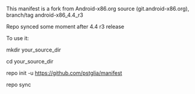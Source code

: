 This manifest is a fork from Android-x86.org source (git.android-x86.org), branch/tag android-x86_4.4_r3

Repo synced some moment after 4.4 r3 release

To use it:

mkdir your_source_dir

cd your_source_dir

repo init -u https://github.com/pstglia/manifest

repo sync
